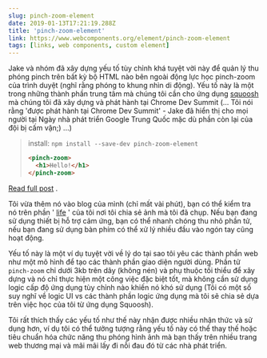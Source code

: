```yaml
---
slug: pinch-zoom-element
date: 2019-01-13T17:21:19.288Z
title: 'pinch-zoom-element'
link: https://www.webcomponents.org/element/pinch-zoom-element
tags: [links, web components, custom element]
---
```

Jake và nhóm đã xây dựng yếu tố tùy chỉnh khá tuyệt vời này để quản lý thu phóng pinch trên bất kỳ bộ HTML nào bên ngoài động lực học pinch-zoom của trình duyệt (nghĩ rằng phóng to khung nhìn di động). Yếu tố này là một trong những thành phần trung tâm mà chúng tôi cần cho ứng dụng [squoosh](https://squoosh.app/) mà chúng tôi đã xây dựng và phát hành tại Chrome Dev Summit (... Tôi nói rằng &#39;được phát hành tại Chrome Dev Summit&#39; - Jake đã hiển thị cho mọi người tại Ngày nhà phát triển Google Trung Quốc mặc dù phần còn lại của đội bị cấm vận;) ...)

> install: `npm install --save-dev pinch-zoom-element`
> 
> ```HTML
> <pinch-zoom>
>   <h1>Hello!</h1>
> </pinch-zoom>
> ```

[Read full post](https://www.webcomponents.org/element/pinch-zoom-element) .

Tôi vừa thêm nó vào blog của mình (chỉ mất vài phút), bạn có thể kiểm tra nó trên phần &#39; [life](https://paul.kinlan.me/life/img_20170711_063830/) &#39; của tôi nơi tôi chia sẻ ảnh mà tôi đã chụp. Nếu bạn đang sử dụng thiết bị hỗ trợ cảm ứng, bạn có thể nhanh chóng thu nhỏ phần tử, nếu bạn đang sử dụng bàn phím có thể xử lý nhiều đầu vào ngón tay cũng hoạt động.

Yếu tố này là một ví dụ tuyệt vời về lý do tại sao tôi yêu các thành phần web như một mô hình để tạo các thành phần giao diện người dùng. Phần tử `pinch-zoom` chỉ dưới 3kb trên dây (không nén) và phụ thuộc tối thiểu để xây dựng và nó chỉ thực hiện một công việc đặc biệt tốt, mà không cần sử dụng logic cấp độ ứng dụng tùy chỉnh nào khiến nó khó sử dụng (Tôi có một số suy nghĩ về logic UI vs các thành phần logic ứng dụng mà tôi sẽ chia sẻ dựa trên việc học của tôi từ ứng dụng Squoosh).

Tôi rất thích thấy các yếu tố như thế này nhận được nhiều nhận thức và sử dụng hơn, ví dụ tôi có thể tưởng tượng rằng yếu tố này có thể thay thế hoặc tiêu chuẩn hóa chức năng thu phóng hình ảnh mà bạn thấy trên nhiều trang web thương mại và mãi mãi lấy đi nỗi đau đó từ các nhà phát triển.
